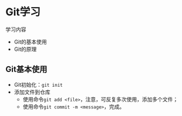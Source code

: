 # Git学习

学习内容

- Git的基本使用
- Git的原理

## Git基本使用

- Git初始化：`git init`
- 添加文件到仓库
  - 使用命令`git add <file>`，注意，可反复多次使用，添加多个文件；
  - 使用命令`git commit -m <message>`，完成。